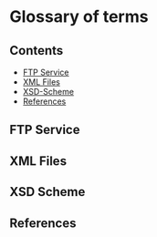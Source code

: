 # Glossary of terms

## Contents

- [FTP Service](#FTP-Service)
- [XML Files](#XML-Files)
- [XSD-Scheme](#XSD-Scheme)
- [References](#References)

## FTP Service

## XML Files

## XSD Scheme

## References

<!--stackedit_data:
eyJoaXN0b3J5IjpbMjU3NDkxNTk0XX0=
-->